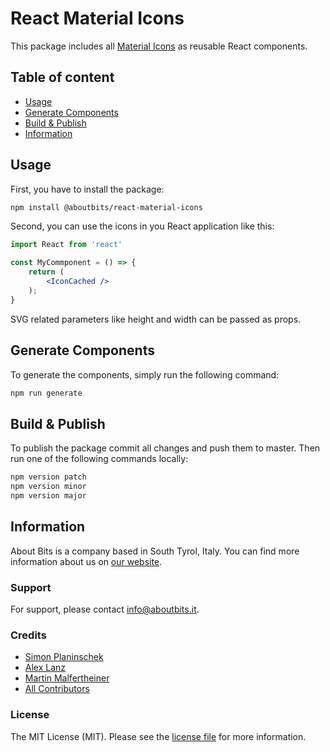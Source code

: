 React Material Icons
====================

This package includes all [Material Icons](https://material.io/resources/icons/?style=baseline) as reusable React components.

## Table of content
- [Usage](#usage)
- [Generate Components](#generate-components)
- [Build & Publish](#build--publish)
- [Information](#information)

## Usage

First, you have to install the package:
```bash
npm install @aboutbits/react-material-icons
```

Second, you can use the icons in you React application like this:
```jsx
import React from 'react'

const MyCommponent = () => {
    return (
        <IconCached />
    );   
}
``` 

SVG related parameters like height and width can be passed as props.

## Generate Components

To generate the components, simply run the following command:
```bash
npm run generate
```

## Build & Publish

To publish the package commit all changes and push them to master. Then run one of the following commands locally:
```bash
npm version patch
npm version minor
npm version major
```

## Information

About Bits is a company based in South Tyrol, Italy. You can find more information about us on [our website](https://aboutbits.it).

### Support

For support, please contact [info@aboutbits.it](mailto:info@aboutbits.it).

### Credits

- [Simon Planinschek](https://github.com/stplasim)
- [Alex Lanz](https://github.com/alexlanz)
- [Martin Malfertheiner](https://github.com/mmalfertheiner)
- [All Contributors](../../contributors)

### License

The MIT License (MIT). Please see the [license file](license.md) for more information.